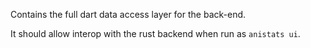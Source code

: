 Contains the full dart data access layer for the back-end.

It should allow interop with the rust backend when run as `anistats ui`.
